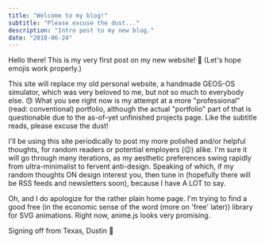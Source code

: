 ```yaml
---
title: "Welcome to my blog!"
subtitle: "Please excuse the dust..."
description: "Intro post to my new blog."
date: "2018-06-24"
---
```


Hello there! This is my very first post on my new website! 🎉 (Let's hope emojis work properly.)

This site will replace my old personal website, a handmade GEOS-OS simulator, which was very beloved to me, but not so much to everybody else. 😓 What you see right now is my attempt at a more "professional" (read: conventional) portfolio, although the actual "portfolio" part of that is questionable due to the as-of-yet unfinished projects page. Like the subtitle reads, please excuse the dust!

I'll be using this site periodically to post my more polished and/or helpful thoughts, for random readers or potential employers (😉) alike. I'm sure it will go through many iterations, as my aesthetic preferences swing rapidly from ultra-minimalist to fervent anti-design. Speaking of which, if my random thoughts ON design interest you, then tune in (hopefully there will be RSS feeds and newsletters soon), because I have A LOT to say. 

Oh, and I do apologize for the rather plain home page. I'm trying to find a good free (in the economic sense of the word (more on 'free' later)) library for SVG animations. Right now, anime.js looks very promising.

Signing off from Texas,
Dustin 🤠